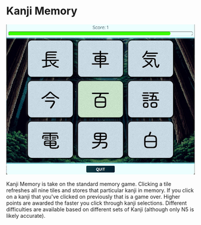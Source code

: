 # Kanji Memory

![Screenshot](./screenshot.jpg)

Kanji Memory is take on the standard memory game. Clicking a tile refreshes all nine tiles and stores that particular kanji in memory. If you click on a kanji that you've clicked on previously that is a game over. Higher points are awarded the faster you click through kanji selections. Different difficulties are available based on different sets of Kanji (although only N5 is likely accurate).